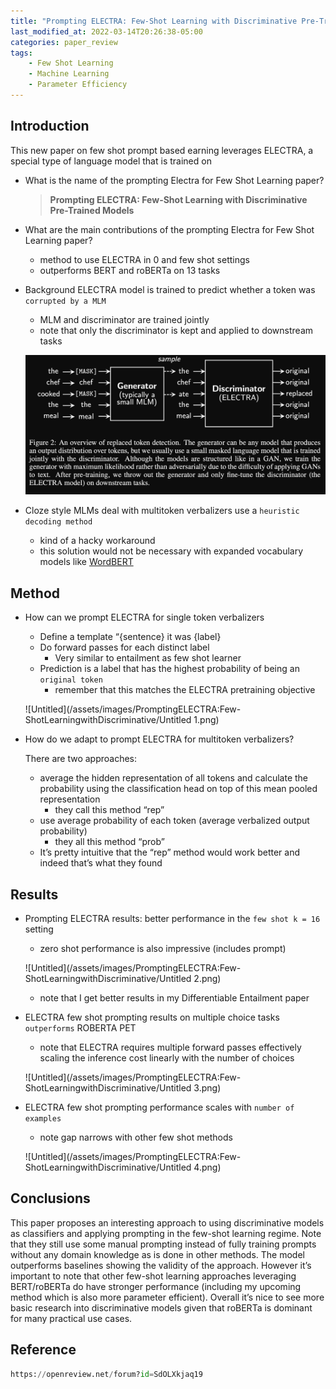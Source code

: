 ```yaml
---
title: "Prompting ELECTRA: Few-Shot Learning with Discriminative Pre-Trained Models"
last_modified_at: 2022-03-14T20:26:38-05:00
categories: paper_review
tags:
    - Few Shot Learning
    - Machine Learning
    - Parameter Efficiency
---
```


## Introduction

This new paper on few shot prompt based earning leverages ELECTRA, a special type of language model that is trained on 

- What is the name of the prompting Electra for Few Shot Learning paper?
    
    > ****Prompting ELECTRA: Few-Shot Learning with Discriminative Pre-Trained Models****
    > 
    
- What are the main contributions of the prompting Electra for Few Shot Learning paper?
    - method to use ELECTRA in 0 and few shot settings
    - outperforms BERT and roBERTa on 13 tasks
    
- Background ELECTRA model is trained to predict whether a token was `corrupted by a MLM`
    - MLM and discriminator are trained jointly
    - note that only the discriminator is kept and applied to downstream tasks
    
    ![Untitled](/assets/images/PromptingELECTRA:Few-ShotLearningwithDiscriminative/Untitled.png)
    
- Cloze style MLMs deal with multitoken verbalizers use a `heuristic decoding method`
    - kind of a hacky workaround
    - this solution would not be necessary with expanded vocabulary models like [WordBERT](https://ethankim00.github.io./paper_review/PretrainingwithoutWordpieces-LearningOveraVocabularyofMillionsofWords/)


## Method

- How can we prompt ELECTRA for single token verbalizers
    - Define a template “{sentence} it was {label}
    - Do forward passes for each distinct label
        - Very similar to entailment as few shot learner
    - Prediction is a label that has the highest probability of being an `original token`
        - remember that this matches the ELECTRA pretraining objective
    
    ![Untitled](/assets/images/PromptingELECTRA:Few-ShotLearningwithDiscriminative/Untitled 1.png)
    
- How do we adapt to prompt ELECTRA for multitoken verbalizers?
    
    There are two approaches:
    
    - average the hidden representation of all tokens and calculate the probability using the classification head on top of this mean pooled representation
        - they call this method “rep”
    - use average probability of each token (average verbalized output probability)
        - they all this method “prob”
    - It’s pretty intuitive that the “rep” method would work better and indeed that’s what they found

## Results

- Prompting ELECTRA results: better performance in the `few shot k = 16` setting
    - zero shot performance is also impressive (includes prompt)
    
    ![Untitled](/assets/images/PromptingELECTRA:Few-ShotLearningwithDiscriminative/Untitled 2.png)
    
    - note that I get better results in my Differentiable Entailment paper

- ELECTRA few shot prompting results on multiple choice tasks `outperforms` ROBERTA PET
    - note that ELECTRA requires multiple forward passes effectively scaling the inference cost linearly with the number of choices
    
    ![Untitled](/assets/images/PromptingELECTRA:Few-ShotLearningwithDiscriminative/Untitled 3.png)
    
- ELECTRA few shot prompting performance scales with `number of examples`
    - note gap narrows with other few shot methods
    
    ![Untitled](/assets/images/PromptingELECTRA:Few-ShotLearningwithDiscriminative/Untitled 4.png)
    

## Conclusions

This paper proposes an interesting approach to using discriminative models as classifiers and applying prompting in the few-shot learning regime. Note that they still use some manual prompting instead of fully training prompts without any domain knowledge as is done in other methods. The model outperforms baselines showing the validity of the approach. However it’s important to note that other few-shot learning approaches leveraging BERT/roBERTa do have stronger performance (including my upcoming method which is also more parameter efficient). Overall it’s nice to see more basic research into discriminative models given that roBERTa is dominant for many practical use cases. 

## Reference

```python
https://openreview.net/forum?id=SdOLXkjaq19
```